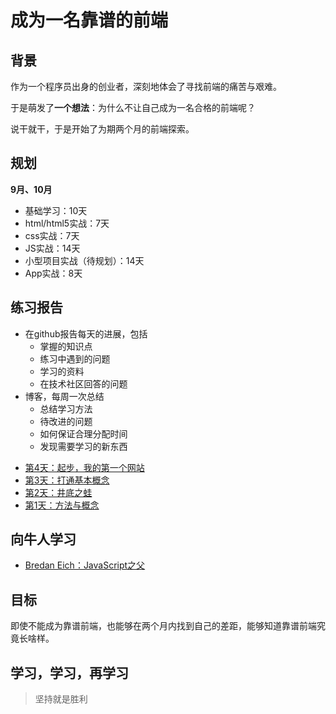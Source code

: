 # 成为一名靠谱的前端

## 背景

作为一个程序员出身的创业者，深刻地体会了寻找前端的痛苦与艰难。

于是萌发了**一个想法**：为什么不让自己成为一名合格的前端呢？

说干就干，于是开始了为期两个月的前端探索。

## 规划
**9月、10月**

- 基础学习：10天
- html/html5实战：7天
- css实战：7天
- JS实战：14天
- 小型项目实战（待规划）：14天
- App实战：8天

## 练习报告

>
- 在github报告每天的进展，包括
   - 掌握的知识点
   - 练习中遇到的问题
   - 学习的资料
   - 在技术社区回答的问题
- 博客，每周一次总结
   - 总结学习方法
   - 待改进的问题
   - 如何保证合理分配时间
   - 发现需要学习的新东西
>

* [第4天：起步，我的第一个网站](./report/day4.md)
* [第3天：打通基本概念](./report/day3.md)
* [第2天：井底之蛙](./report/day2.md)
* [第1天：方法与概念](./report/day1.md)

## 向牛人学习
- [Bredan Eich：JavaScript之父](expert/Bredan_Eich.md)

## 目标
即使不能成为靠谱前端，也能够在两个月内找到自己的差距，能够知道靠谱前端究竟长啥样。

## 学习，学习，再学习
> 坚持就是胜利
